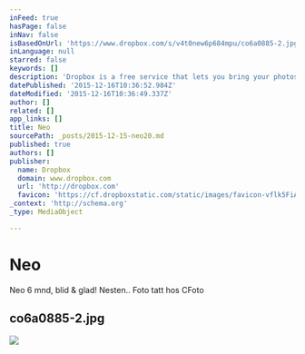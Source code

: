 ```yaml
---
inFeed: true
hasPage: false
inNav: false
isBasedOnUrl: 'https://www.dropbox.com/s/v4t0new6p684mpu/co6a0885-2.jpg?dl=0'
inLanguage: null
starred: false
keywords: []
description: 'Dropbox is a free service that lets you bring your photos, docs, and videos anywhere and share them easily. Never email yourself a file again!'
datePublished: '2015-12-16T10:36:52.984Z'
dateModified: '2015-12-16T10:36:49.337Z'
author: []
related: []
app_links: []
title: Neo
sourcePath: _posts/2015-12-15-neo20.md
published: true
authors: []
publisher:
  name: Dropbox
  domain: www.dropbox.com
  url: 'http://dropbox.com'
  favicon: 'https://cf.dropboxstatic.com/static/images/favicon-vflk5FiAC.ico'
_context: 'http://schema.org'
_type: MediaObject

---
```

# Neo

Neo 6 mnd, blid & glad! Nesten.. Foto tatt hos CFoto

<article style=""><h1>co6a0885-2.jpg</h1><img src="https://s3-us-west-2.amazonaws.com/the-grid-img/p/e1a736b024246b714ccb4bc72688afc7f0077e04.jpg" /></article>